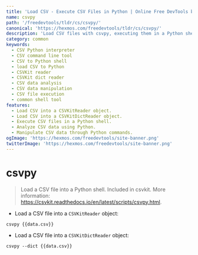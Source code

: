 ```yaml
---
title: 'Load CSV - Execute CSV Files in Python | Online Free DevTools by Hexmos'
name: csvpy
path: '/freedevtools/tldr/cs/csvpy/'
canonical: 'https://hexmos.com/freedevtools/tldr/cs/csvpy/'
description: 'Load CSV files with csvpy, executing them in a Python shell for analysis and manipulation. Free online tool, no registration required.'
category: common
keywords:
  - CSV Python interpreter
  - CSV command line tool
  - CSV to Python shell
  - load CSV to Python
  - CSVKit reader
  - CSVKit dict reader
  - CSV data analysis
  - CSV data manipulation
  - CSV file execution
  - common shell tool
features:
  - Load CSV into a CSVKitReader object.
  - Load CSV into a CSVKitDictReader object.
  - Execute CSV files in a Python shell.
  - Analyze CSV data using Python.
  - Manipulate CSV data through Python commands.
ogImage: 'https://hexmos.com/freedevtools/site-banner.png'
twitterImage: 'https://hexmos.com/freedevtools/site-banner.png'
---
```


# csvpy

> Load a CSV file into a Python shell.
> Included in csvkit.
> More information: <https://csvkit.readthedocs.io/en/latest/scripts/csvpy.html>.

- Load a CSV file into a `CSVKitReader` object:

`csvpy {{data.csv}}`

- Load a CSV file into a `CSVKitDictReader` object:

`csvpy --dict {{data.csv}}`
